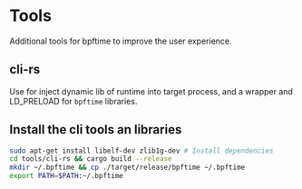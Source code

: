# Tools

Additional tools for bpftime to improve the user experience.

## cli-rs

Use for inject dynamic lib of runtime into target process, and a wrapper and LD_PRELOAD for `bpftime` libraries.

## Install the cli tools an libraries

```bash
sudo apt-get install libelf-dev zlib1g-dev # Install dependencies
cd tools/cli-rs && cargo build --release
mkdir ~/.bpftime && cp ./target/release/bpftime ~/.bpftime
export PATH=$PATH:~/.bpftime
```
